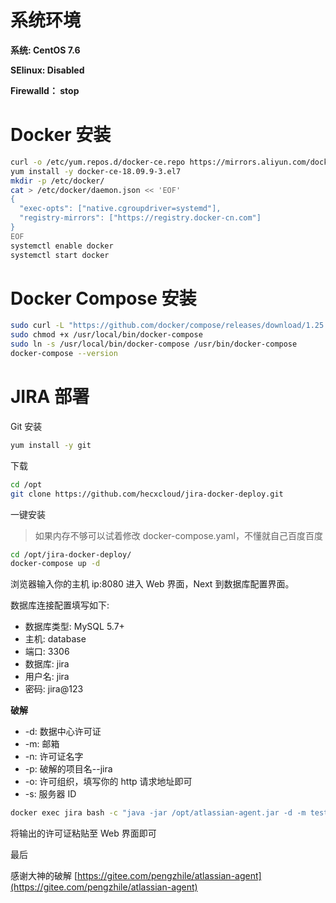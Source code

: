 # 系统环境
**系统: CentOS 7.6**

**SElinux: Disabled**

**Firewalld： stop**

# Docker 安装
```bash
curl -o /etc/yum.repos.d/docker-ce.repo https://mirrors.aliyun.com/docker-ce/linux/centos/docker-ce.repo
yum install -y docker-ce-18.09.9-3.el7
mkdir -p /etc/docker/
cat > /etc/docker/daemon.json << 'EOF'
{
  "exec-opts": ["native.cgroupdriver=systemd"],
  "registry-mirrors": ["https://registry.docker-cn.com"]
}
EOF
systemctl enable docker
systemctl start docker
```

# Docker Compose 安装
```bash
sudo curl -L "https://github.com/docker/compose/releases/download/1.25.0/docker-compose-$(uname -s)-$(uname -m)" -o /usr/local/bin/docker-compose
sudo chmod +x /usr/local/bin/docker-compose
sudo ln -s /usr/local/bin/docker-compose /usr/bin/docker-compose
docker-compose --version
```



# JIRA 部署
Git 安装
```bash
yum install -y git
```
下载
```bash
cd /opt
git clone https://github.com/hecxcloud/jira-docker-deploy.git
```
一键安装
> 如果内存不够可以试着修改 docker-compose.yaml，不懂就自己百度百度

```bash
cd /opt/jira-docker-deploy/
docker-compose up -d
```

浏览器输入你的主机 ip:8080 进入 Web 界面，Next 到数据库配置界面。

数据库连接配置填写如下:
- 数据库类型: MySQL 5.7+
- 主机: database
- 端口: 3306
- 数据库: jira
- 用户名: jira
- 密码: jira@123

**破解**
- -d: 数据中心许可证
- -m: 邮箱
- -n: 许可证名字
- -p: 破解的项目名--jira
- -o: 许可组织，填写你的 http 请求地址即可
- -s: 服务器 ID

```bash
docker exec jira bash -c "java -jar /opt/atlassian-agent.jar -d -m test@test.com -n test -p jira -o http://192.168.1.100:8080/ -s B7SW-UL8K-SLUK-G70P"
```
将输出的许可证粘贴至 Web 界面即可

最后

感谢大神的破解 [https://gitee.com/pengzhile/atlassian-agent](https://gitee.com/pengzhile/atlassian-agent)
